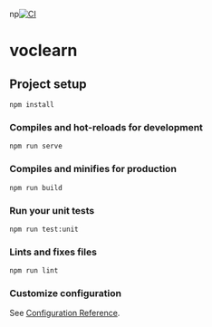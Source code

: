np[![CI](https://github.com/IkhrazneMohamed/voclearning/actions/workflows/ci.yml/badge.svg)](https://github.com/IkhrazneMohamed/voclearning/actions/workflows/ci.yml)

# voclearn

## Project setup
```
npm install
```

### Compiles and hot-reloads for development
```
npm run serve
```

### Compiles and minifies for production
```
npm run build
```

### Run your unit tests
```
npm run test:unit
```

### Lints and fixes files
```
npm run lint
```

### Customize configuration
See [Configuration Reference](https://cli.vuejs.org/config/).
